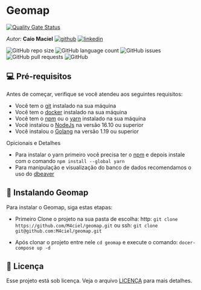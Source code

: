 # Geomap

[![Quality Gate Status](https://sonarcloud.io/api/project_badges/measure?project=M4ciel_geomap&metric=alert_status)](https://sonarcloud.io/summary/new_code?id=M4ciel_geomap)

*Autor:*  **Caio Maciel**
[![github](https://img.shields.io/badge/GitHub-100000?style=for-the-badge&logo=github&logoColor=white)](https://github.com/M4ciel) [![linkedin](https://img.shields.io/badge/LinkedIn-0077B5?style=for-the-badge&logo=linkedin&logoColor=white)](https://www.linkedin.com/in/caio-maciel/)

![GitHub repo size](https://img.shields.io/github/repo-size/M4ciel/geomap?style=for-the-badge)
![GitHub language count](https://img.shields.io/github/languages/count/M4ciel/geomap?style=for-the-badge)
![GitHub issues](https://img.shields.io/github/issues/M4ciel/geomap?style=for-the-badge)
![GitHub pull requests](https://img.shields.io/github/issues-pr/M4ciel/geomap?style=for-the-badge)
![GitHub](https://img.shields.io/github/license/M4ciel/geomap?style=for-the-badge)


## 💻 Pré-requisitos

Antes de começar, verifique se você atendeu aos seguintes requisitos:

- Você tem o [git](https://git-scm.com) instalado na sua máquina
- Você tem o [docker](https://www.docker.com) instalado na sua máquina
- Você tem o [npm](https://www.npmjs.com) ou o [yarn](https://yarnpkg.com) instalado na sua máquina
- Você instalou o [NodeJs](https://nodejs.org/en) na versão 16.10 ou superior
- Você instalou o [Golang](https://go.dev) na versão 1.19 ou superior

Opicionais e Detalhes

- Para instalar o yarn primeiro você precisa ter o [npm](https://www.npmjs.com) e depois instale com o comando `npm install --global yarn`
- Para manipulação e visualização do banco de dados recomendamos o uso do [dbeaver](https://dbeaver.io/download/)

## 🚀 Instalando Geomap

Para instalar o Geomap, siga estas etapas:

- Primeiro Clone o projeto na sua pasta de escolha:
 http: `git clone https://github.com/M4ciel/geomap.git`
 ou
 ssh: `git clone git@github.com:M4ciel/geomap.git`

- Após clonar o projeto entre nele `cd geomap` e execute o comando:
 `docer-compose up -d`

## 📝 Licença

Esse projeto está sob licença. Veja o arquivo [LICENÇA](LICENSE.md) para mais detalhes.